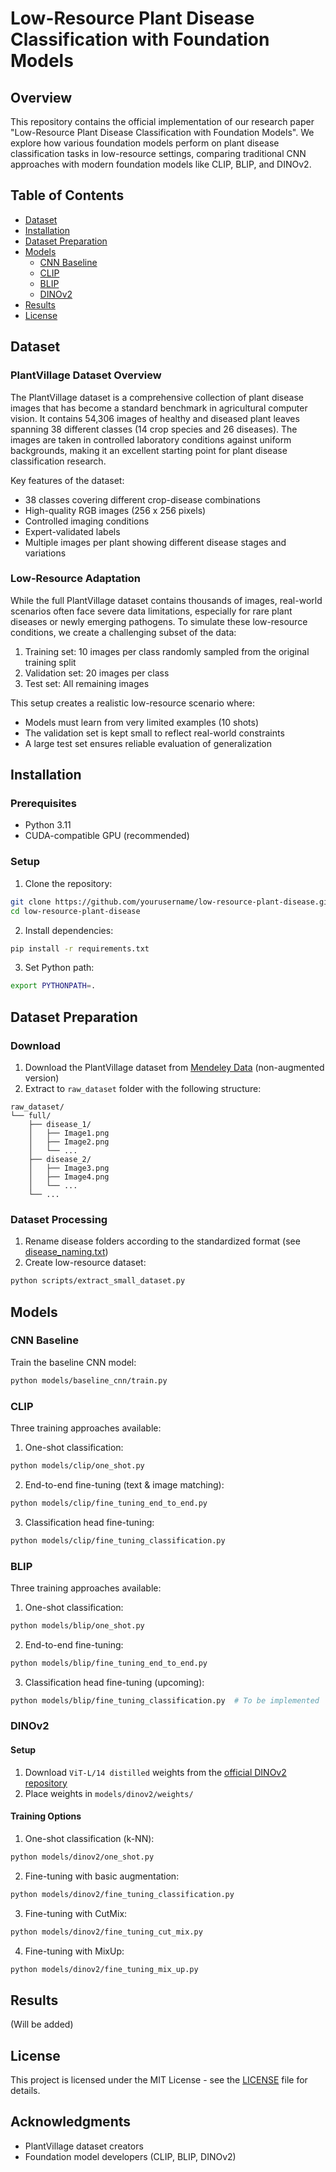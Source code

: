 # Low-Resource Plant Disease Classification with Foundation Models

## Overview
This repository contains the official implementation of our research paper "Low-Resource Plant Disease Classification with Foundation Models". We explore how various foundation models perform on plant disease classification tasks in low-resource settings, comparing traditional CNN approaches with modern foundation models like CLIP, BLIP, and DINOv2.

## Table of Contents
- [Dataset](#dataset)
- [Installation](#installation)
- [Dataset Preparation](#dataset-preparation)
- [Models](#models)
  - [CNN Baseline](#cnn-baseline)
  - [CLIP](#clip)
  - [BLIP](#blip)
  - [DINOv2](#dinov2)
- [Results](#results)
- [License](#license)

## Dataset

### PlantVillage Dataset Overview
The PlantVillage dataset is a comprehensive collection of plant disease images that has become a standard benchmark in agricultural computer vision. It contains 54,306 images of healthy and diseased plant leaves spanning 38 different classes (14 crop species and 26 diseases). The images are taken in controlled laboratory conditions against uniform backgrounds, making it an excellent starting point for plant disease classification research.

Key features of the dataset:
- 38 classes covering different crop-disease combinations
- High-quality RGB images (256 x 256 pixels)
- Controlled imaging conditions
- Expert-validated labels
- Multiple images per plant showing different disease stages and variations

### Low-Resource Adaptation
While the full PlantVillage dataset contains thousands of images, real-world scenarios often face severe data limitations, especially for rare plant diseases or newly emerging pathogens. To simulate these low-resource conditions, we create a challenging subset of the data:

1. Training set: 10 images per class randomly sampled from the original training split
2. Validation set: 20 images per class
3. Test set: All remaining images

This setup creates a realistic low-resource scenario where:
- Models must learn from very limited examples (10 shots)
- The validation set is kept small to reflect real-world constraints
- A large test set ensures reliable evaluation of generalization

## Installation

### Prerequisites
- Python 3.11
- CUDA-compatible GPU (recommended)

### Setup
1. Clone the repository:
```bash
git clone https://github.com/yourusername/low-resource-plant-disease.git
cd low-resource-plant-disease
```

2. Install dependencies:
```bash
pip install -r requirements.txt
```

3. Set Python path:
```bash
export PYTHONPATH=.
```

## Dataset Preparation

### Download
1. Download the PlantVillage dataset from [Mendeley Data](https://data.mendeley.com/datasets/tywbtsjrjv/1) (non-augmented version)
2. Extract to `raw_dataset` folder with the following structure:
```
raw_dataset/
└── full/
    ├── disease_1/
    │   ├── Image1.png
    │   ├── Image2.png
    │   └── ...
    ├── disease_2/
    │   ├── Image3.png
    │   ├── Image4.png
    │   └── ...
    └── ...
```

### Dataset Processing
1. Rename disease folders according to the standardized format (see [disease_naming.txt](docs/disease_naming.txt))
2. Create low-resource dataset:
```bash
python scripts/extract_small_dataset.py
```

## Models

### CNN Baseline
Train the baseline CNN model:
```bash
python models/baseline_cnn/train.py
```

### CLIP
Three training approaches available:

1. One-shot classification:
```bash
python models/clip/one_shot.py
```

2. End-to-end fine-tuning (text & image matching):
```bash
python models/clip/fine_tuning_end_to_end.py
```

3. Classification head fine-tuning:
```bash
python models/clip/fine_tuning_classification.py
```

### BLIP
Three training approaches available:

1. One-shot classification:
```bash
python models/blip/one_shot.py
```

2. End-to-end fine-tuning:
```bash
python models/blip/fine_tuning_end_to_end.py
```

3. Classification head fine-tuning (upcoming):
```bash
python models/blip/fine_tuning_classification.py  # To be implemented
```

### DINOv2

#### Setup
1. Download `ViT-L/14 distilled` weights from the [official DINOv2 repository](https://github.com/facebookresearch/dinov2)
2. Place weights in `models/dinov2/weights/`

#### Training Options
1. One-shot classification (k-NN):
```bash
python models/dinov2/one_shot.py
```

2. Fine-tuning with basic augmentation:
```bash
python models/dinov2/fine_tuning_classification.py
```

3. Fine-tuning with CutMix:
```bash
python models/dinov2/fine_tuning_cut_mix.py
```

4. Fine-tuning with MixUp:
```bash
python models/dinov2/fine_tuning_mix_up.py
```

## Results
(Will be added)

## License
This project is licensed under the MIT License - see the [LICENSE](LICENSE) file for details.

## Acknowledgments
- PlantVillage dataset creators
- Foundation model developers (CLIP, BLIP, DINOv2)